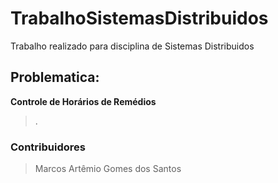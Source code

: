# TrabalhoSistemasDistribuidos

Trabalho realizado para disciplina de Sistemas Distribuidos

## Problematica:
**Controle de Horários de Remédios**
> .

### Contribuidores 
> Marcos Artêmio Gomes dos Santos
